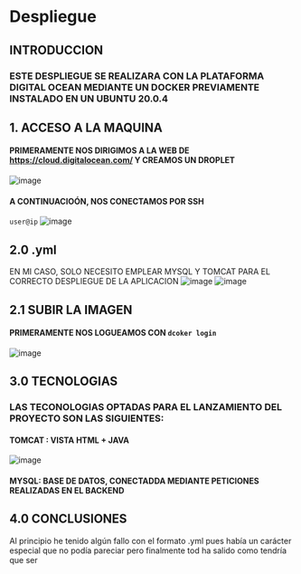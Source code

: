 # Despliegue

## INTRODUCCION
### ESTE DESPLIEGUE SE REALIZARA CON LA PLATAFORMA DIGITAL OCEAN MEDIANTE UN DOCKER PREVIAMENTE INSTALADO EN UN UBUNTU 20.0.4

## 1. ACCESO A LA MAQUINA
#### PRIMERAMENTE NOS DIRIGIMOS A LA WEB DE https://cloud.digitalocean.com/ Y CREAMOS UN DROPLET
![image](https://user-images.githubusercontent.com/91564342/172449141-557bf829-62b5-4189-9c83-1fe23420c9b9.png)

#### A CONTINUACIOÓN, NOS CONECTAMOS POR SSH
<code>user@ip</code>
![image](https://user-images.githubusercontent.com/91564342/172449344-d331749c-a3ea-430d-898e-d9e6208bf749.png)
## 2.0 .yml
EN MI CASO, SOLO NECESITO EMPLEAR MYSQL Y TOMCAT PARA EL CORRECTO DESPLIEGUE DE LA APLICACION
![image](https://user-images.githubusercontent.com/91564342/172461128-6f93c89c-f78b-499f-b076-f9a62a82f691.png)
![image](https://user-images.githubusercontent.com/91564342/172461784-76954582-2974-4578-940c-5466c6913185.png)

## 2.1 SUBIR LA IMAGEN

#### PRIMERAMENTE NOS LOGUEAMOS CON <code>dcoker login</code>
![image](https://user-images.githubusercontent.com/91564342/172463326-72956535-aab3-4276-952f-5e5f8e7240c0.png)

## 3.0 TECNOLOGIAS

### LAS TECONOLOGIAS OPTADAS PARA EL LANZAMIENTO DEL PROYECTO SON LAS SIGUIENTES:

#### TOMCAT : VISTA HTML + JAVA

![image](https://user-images.githubusercontent.com/91564342/172461917-5c3653b5-35f4-4d50-99c9-6a79d5d51a1e.png)


#### MYSQL: BASE DE DATOS, CONECTADDA MEDIANTE PETICIONES REALIZADAS EN EL BACKEND

## 4.0 CONCLUSIONES

Al principio he tenido algún fallo con el formato .yml pues había un carácter especial que no podía pareciar pero finalmente tod ha salido como tendría que ser

## 




